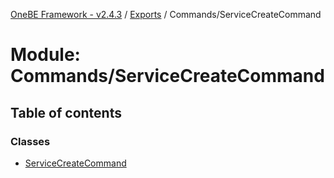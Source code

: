 [OneBE Framework - v2.4.3](../README.md) / [Exports](../modules.md) / Commands/ServiceCreateCommand

# Module: Commands/ServiceCreateCommand

## Table of contents

### Classes

- [ServiceCreateCommand](../classes/Commands_ServiceCreateCommand.ServiceCreateCommand.md)
